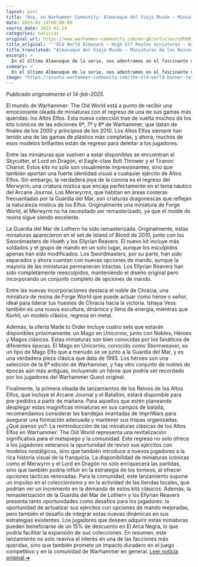 ```yaml
---
layout: post
title: "Hoy, en Warhammer Community: Almanaque del Viejo Mundo – Miniaturas de los Reinos de los Altos Elfos - Comunidad Warhammer"
date: 2025-02-14T00:00:00
source_date: 2025-02-14
categories: noticias
original_url: https://www.warhammer-community.com/en-gb/articles/u9h0019a/old-world-almanack-high-elf-realms-miniatures/
title_original: '''Old World Almanack – High Elf Realms miniatures - Warhammer Community'''
title_translated: "Almanaque del Viejo Mundo – Miniaturas de los Reinos de los Altos Elfos - Comunidad Warhammer"
excerpt: >
  En el último Almanaque de la serie, nos adentramos en el fascinante mundo de los Altos Elfos con el Alto Loremaster JTY. Esta colección trae de vuelta kits icónicos de las ediciones 6ª, 7ª y 8ª de Warhammer, destacando miniaturas como el Skycutter y el Lord en Dragón. Además, se reintroduce el mítico Merwyrm, perfecto para el tema náutico del Arcane Journal. Con nuevas opciones de mando y miniaturas remasterizadas, como la Guardia del Mar de Lothern y los Swordmasters, los fanáticos encontrarán una mezcla de nostalgia y novedad. Prepárate para explorar el renacimiento de los Altos Elfos en Warhammer: The Old World.
summary: >
  En el último Almanaque de la serie, nos adentramos en el fascinante mundo de los Altos Elfos con el Alto Loremaster JTY. Esta colección trae de vuelta kits icónicos de las ediciones 6ª, 7ª y 8ª de Warhammer, destacando miniaturas como el Skycutter y el Lord en Dragón. Además, se reintroduce el mítico Merwyrm, perfecto para el tema náutico del Arcane Journal. Con nuevas opciones de mando y miniaturas remasterizadas, como la Guardia del Mar de Lothern y los Swordmasters, los fanáticos encontrarán una mezcla de nostalgia y novedad. Prepárate para explorar el renacimiento de los Altos Elfos en Warhammer: The Old World.
image: "https://assets.warhammer-community.com/the-old-world-banner-test.jpg"
---
```


*Publicado originalmente el 14-feb-2025.*

El mundo de Warhammer: The Old World está a punto de recibir una emocionante oleada de miniaturas con el regreso de una de sus gamas más queridas: los Altos Elfos. Esta nueva colección trae de vuelta muchos de los kits icónicos de las ediciones 6ª, 7ª y 8ª de Warhammer, que datan de finales de los 2000 y principios de los 2010. Los Altos Elfos siempre han tenido una de las gamas de plástico más completas, y ahora, muchos de esos modelos brillantes están de regreso para deleitar a los jugadores.

Entre las miniaturas que vuelven a estar disponibles se encuentran el Skycutter, el Lord en Dragón, el Eagle-claw Bolt Thrower y el Tiranoc Chariot. Estos kits no solo son visualmente impresionantes, sino que también aportan una fuerte identidad visual a cualquier ejército de Altos Elfos. Sin embargo, la verdadera joya de la corona es el regreso del Merwyrm, una criatura mística que encaja perfectamente en el tema náutico del Arcane Journal. Los Merwyrms, que habitan en áreas costeras frecuentadas por la Guardia del Mar, son criaturas dragonescas que reflejan la naturaleza mística de los Elfos. Originalmente una miniatura de Forge World, el Merwyrm no ha necesitado ser remasterizado, ya que el molde de resina sigue siendo excelente.

La Guardia del Mar de Lothern ha sido remasterizada. Originalmente, estas miniaturas aparecieron en el set de Island of Blood de 2010, junto con los Swordmasters de Hoeth y los Ellyrian Reavers. El nuevo kit incluye más soldados y el grupo de mando en un solo lugar, aunque los esculpidos apenas han sido modificados. Los Swordmasters, por su parte, han sido separados y ahora cuentan con nuevas opciones de mando, aunque la mayoría de las miniaturas permanecen intactas. Los Ellyrian Reavers han sido completamente reesculpidos, manteniendo el diseño original pero incorporando un conjunto completo de opciones de mando.

Entre las nuevas incorporaciones destaca el noble de Chracia, una miniatura de resina de Forge World que puede actuar como héroe o señor, ideal para liderar tus huestes de Chracia hacia la victoria. Ishaya Vess también es una nueva escultura, dinámica y llena de energía, mientras que Korhil, un modelo clásico, regresa en metal.

Además, la oferta Made to Order incluye cuatro sets que estarán disponibles próximamente: un Mago en Unicornio, junto con Nobles, Héroes y Magos clásicos. Estas miniaturas son bien conocidas por los fanáticos de diferentes épocas. El Mago en Unicornio, conocido como Stormweaver, es un tipo de Mago Elfo que a menudo se ve junto a la Guardia del Mar, y es una verdadera pieza clásica que data de 1993. Los héroes son una selección de la 6ª edición de Warhammer, y hay otro conjunto de nobles de épocas aún más antiguas, incluyendo un héroe que podría ser recordado por los jugadores del Warhammer Quest original.

Finalmente, la primera oleada de lanzamientos de los Reinos de los Altos Elfos, que incluye el Arcane Journal y el Batallón, estará disponible para pre-pedidos a partir de mañana. Para aquellos que estén planeando desplegar estas magníficas miniaturas en sus campos de batalla, recomendamos considerar las bandejas imantadas de ImpriWars para asegurar una formación adecuada y mantener sus tropas organizadas.
¿Qué pienso yo?: La reintroducción de las miniaturas clásicas de los Altos Elfos en Warhammer: The Old World representa una revitalización significativa para el metajuego y la comunidad. Este regreso no solo ofrece a los jugadores veteranos la oportunidad de revivir sus ejércitos con modelos nostálgicos, sino que también introduce a nuevos jugadores a la rica historia visual de la franquicia. La disponibilidad de miniaturas icónicas como el Merwyrm y el Lord en Dragón no solo enriquecerá las partidas, sino que también podría influir en la estrategia de los torneos, al ofrecer opciones tácticas renovadas. Para la comunidad, este lanzamiento supone un impulso en el coleccionismo y en la actividad de las tiendas locales, que podrían ver un incremento en la demanda de estos kits clásicos. Además, la remasterización de la Guardia del Mar de Lothern y los Ellyrian Reavers presenta tanto oportunidades como desafíos para los jugadores: la oportunidad de actualizar sus ejércitos con opciones de mando mejoradas, pero también el desafío de integrar estas nuevas dinámicas en sus estrategias existentes. Los jugadores que deseen adquirir estas miniaturas pueden beneficiarse de un 15% de descuento en El Arca Negra, lo que podría facilitar la expansión de sus colecciones. En resumen, este lanzamiento no solo reaviva el interés en una de las facciones más queridas, sino que también promete un impacto duradero en el juego competitivo y en la comunidad de Warhammer en general.
[Leer noticia original ➜](https://www.warhammer-community.com/en-gb/articles/u9h0019a/old-world-almanack-high-elf-realms-miniatures/)
